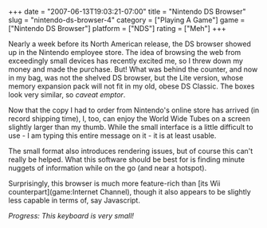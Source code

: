 +++
date = "2007-06-13T19:03:21-07:00"
title = "Nintendo DS Browser"
slug = "nintendo-ds-browser-4"
category = ["Playing A Game"]
game = ["Nintendo DS Browser"]
platform = ["NDS"]
rating = ["Meh"]
+++

Nearly a week before its North American release, the DS browser showed up in the Nintendo employee store.  The idea of browsing the web from exceedingly small devices has recently excited me, so I threw down my money and made the purchase.  But!  What was behind the counter, and now in my bag, was not the shelved DS browser, but the Lite version, whose memory expansion pack will not fit in my old, obese DS Classic.  The boxes look very similar, so <i>caveat emptor</i>.

Now that the copy I had to order from Nintendo's online store has arrived (in record shipping time), I, too, can enjoy the World Wide Tubes on a screen slightly larger than my thumb.  While the small interface is a little difficult to use - I am typing this entire message on it - it is at least usable.

The small format also introduces rendering issues, but of course this can't really be helped.  What this software should be best for is finding minute nuggets of information while on the go (and near a hotspot).

Surprisingly, this browser is much more feature-rich than [its Wii counterpart](game:Internet Channel), though it also appears to be slightly less capable in terms of, say Javascript.

<i>Progress: This keyboard is very small!</i>